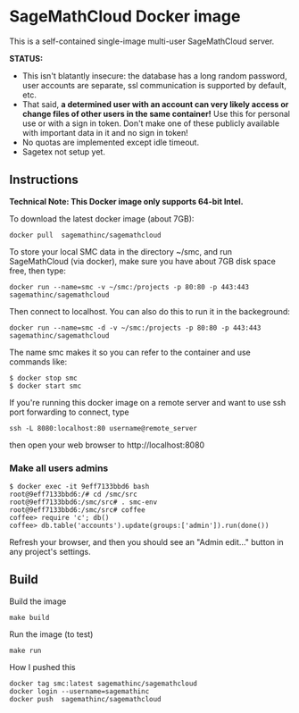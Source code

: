 # SageMathCloud Docker image

This is a self-contained single-image multi-user SageMathCloud server.

**STATUS:**
  - This isn't blatantly insecure: the database has a long random password, user accounts are separate, ssl communication is supported by default, etc. 
  - That said, **a determined user with an account can very likely access or change files of other users in the same container!** Use this for personal use or with a sign in token.  Don't make one of these publicly available with important data in it and no sign in token!
  - No quotas are implemented except idle timeout.
  - Sagetex not setup yet.

## Instructions

**Technical Note: This Docker image only supports 64-bit Intel.**

To download the latest docker image (about 7GB):

    docker pull  sagemathinc/sagemathcloud

To store your local SMC data in the directory ~/smc, and run SageMathCloud (via docker), make sure you have about 7GB disk space free, then type:

    docker run --name=smc -v ~/smc:/projects -p 80:80 -p 443:443 sagemathinc/sagemathcloud

Then connect to localhost.   You can also do this to run it in the backeground:

    docker run --name=smc -d -v ~/smc:/projects -p 80:80 -p 443:443 sagemathinc/sagemathcloud

The name smc makes it so you can refer to the container and use commands like:

    $ docker stop smc
    $ docker start smc

If you're running this docker image on a remote server and want to use
ssh port forwarding to connect, type

    ssh -L 8080:localhost:80 username@remote_server

then open your web browser to http://localhost:8080

### Make all users admins

    $ docker exec -it 9eff7133bbd6 bash
    root@9eff7133bbd6:/# cd /smc/src
    root@9eff7133bbd6:/smc/src# . smc-env
    root@9eff7133bbd6:/smc/src# coffee
    coffee> require 'c'; db()
    coffee> db.table('accounts').update(groups:['admin']).run(done())

Refresh your browser, and then you should see an "Admin edit..." button in any project's settings.

## Build

Build the image

    make build

Run the image (to test)

    make run

How I pushed this

    docker tag smc:latest sagemathinc/sagemathcloud
    docker login --username=sagemathinc
    docker push  sagemathinc/sagemathcloud
